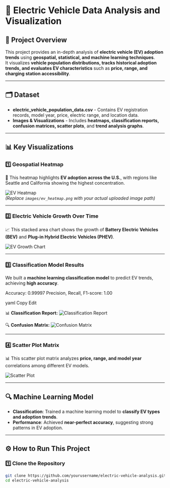 # 🚗 Electric Vehicle Data Analysis and Visualization

## 📌 Project Overview
This project provides an in-depth analysis of **electric vehicle (EV) adoption trends** using **geospatial, statistical, and machine learning techniques**.  
It visualizes **vehicle population distributions, tracks historical adoption trends, and evaluates EV characteristics** such as **price, range, and charging station accessibility**.

---

## 🗂️ Dataset
- **electric_vehicle_population_data.csv** - Contains EV registration records, model year, price, electric range, and location data.
- **Images & Visualizations** - Includes **heatmaps, classification reports, confusion matrices, scatter plots**, and **trend analysis graphs**.

---

## 📊 Key Visualizations

### **1️⃣ Geospatial Heatmap**
📍 This heatmap highlights **EV adoption across the U.S.**, with regions like Seattle and California showing the highest concentration.

![EV Heatmap](images/ev_heatmap.png)  
*(Replace `images/ev_heatmap.png` with your actual uploaded image path)*

---

### **2️⃣ Electric Vehicle Growth Over Time**
📈 This stacked area chart shows the growth of **Battery Electric Vehicles (BEV)** and **Plug-in Hybrid Electric Vehicles (PHEV)**.

![EV Growth Chart](images/ev_growth_chart.png)

---

### **3️⃣ Classification Model Results**
We built a **machine learning classification model** to predict EV trends, achieving **high accuracy**.

Accuracy: 0.99997 Precision, Recall, F1-score: 1.00

yaml
Copy
Edit

📊 **Classification Report:**
![Classification Report](images/classification_report.png)

🔍 **Confusion Matrix:**
![Confusion Matrix](images/confusion_matrix.png)

---

### **4️⃣ Scatter Plot Matrix**
📊 This scatter plot matrix analyzes **price, range, and model year** correlations among different EV models.

![Scatter Plot](images/scatter_plot.png)

---

## 🔍 Machine Learning Model
- **Classification**: Trained a machine learning model to **classify EV types and adoption trends**.
- **Performance**: Achieved **near-perfect accuracy**, suggesting strong patterns in EV adoption.

---

## ⚙️ How to Run This Project

### **1️⃣ Clone the Repository**
```sh
git clone https://github.com/yourusername/electric-vehicle-analysis.git
cd electric-vehicle-analysis
